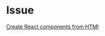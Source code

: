 # Issue
<a href="https://github.com/shawn2james/saveYourNotes/issues/4">Create React components from HTMl</a><br>